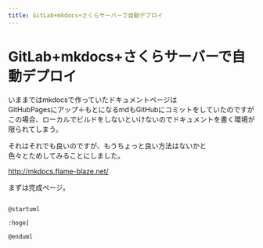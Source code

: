 ```yaml
---
title: GitLab+mkdocs+さくらサーバーで自動デプロイ
---
```

# GitLab+mkdocs+さくらサーバーで自動デプロイ

いままではmkdocsで作っていたドキュメントページは  
GitHubPagesにアップ＋もとになるmdもGitHubにコミットをしていたのですが  
この場合、ローカルでビルドをしないといけないのでドキュメントを書く環境が限られてしまう。  
  
それはそれでも良いのですが、もうちょっと良い方法はないかと  
色々とためしてみることにしました。  
  
http://mkdocs.flame-blaze.net/  
  
まずは完成ページ。  
  
```plantuml

@startuml

:hoge]

@enduml

```